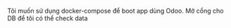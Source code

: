 Tôi muốn sử dụng docker-compose để boot app dùng Odoo. Mở cổng cho DB để tôi có thể check data